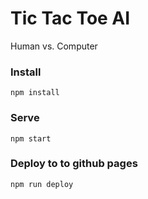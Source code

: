 # Tic Tac Toe AI
Human vs. Computer

### Install
`npm install`

### Serve
`npm start`

### Deploy to to github pages
`npm run deploy`
